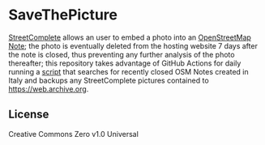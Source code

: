 # SaveThePicture

[StreetComplete](https://github.com/streetcomplete/StreetComplete) allows an user to embed a photo into an [OpenStreetMap Note](https://wiki.openstreetmap.org/wiki/Notes);
the photo is eventually deleted from the hosting website 7 days after the note is closed, thus preventing any further analysis of the photo thereafter; 
this repository takes advantage of GitHub Actions for daily running a [script](src/osmnotes_picturebackup.py) that searches for recently closed OSM Notes created in Italy and backups
any StreetComplete pictures contained to https://web.archive.org.

## License

Creative Commons Zero v1.0 Universal

